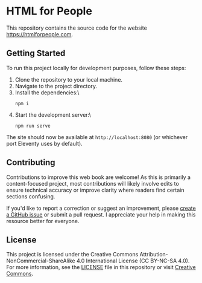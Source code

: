 # HTML for People

This repository contains the source code for the website https://htmlforpeople.com.

## Getting Started

To run this project locally for development purposes, follow these steps:

1. Clone the repository to your local machine.
2. Navigate to the project directory.
3. Install the dependencies:\
   ```
   npm i
   ```
4. Start the development server:\
   ```
   npm run serve
   ```

The site should now be available at `http://localhost:8080` (or whichever port Eleventy uses by default).

## Contributing

Contributions to improve this web book are welcome! As this is primarily a content-focused project, most contributions will likely involve edits to ensure technical accuracy or improve clarity where readers find certain sections confusing.

If you'd like to report a correction or suggest an improvement, please [create a GitHub issue](https://github.com/blakewatson/htmlforpeople/issues) or submit a pull request. I appreciate your help in making this resource better for everyone.

## License

This project is licensed under the Creative Commons Attribution-NonCommercial-ShareAlike 4.0 International License (CC BY-NC-SA 4.0). For more information, see the [LICENSE](https://github.com/blakewatson/htmlforpeople/blob/main/LICENSE.txt) file in this repository or visit [Creative Commons](https://creativecommons.org/licenses/by-nc-sa/4.0/).
